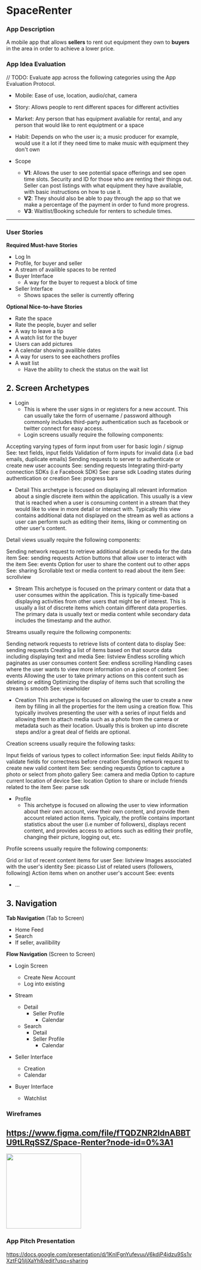 # SpaceRenter

### App Description
A mobile app that allows **sellers** to rent out equipment they own to **buyers** in the area in order to achieve a lower price.

### App Idea Evaluation
// TODO: Evaluate app across the following categories using the App Evaluation Protocol.

- Mobile: Ease of use, location, audio/chat, camera

- Story: Allows people to rent different spaces for different activities

- Market: Any person that has equipment avaliable for rental, and any person that would like to rent equiptment or a space

- Habit: Depends on who the user is; a music producer for example, would use it a lot if they need time to make music with equipment they don't own

- Scope 
    - **V1**: Allows the user to see potential space offerings and see open time slots. Security and ID for those who are renting their things out. Seller can post listings with what equipment they have available, with basic instructions on how to use it.
    - **V2**: They should also be able to pay through the app so that we make a percentage of the payment in order to fund more progress.
    - **V3**: Waitlist/Booking schedule for renters to schedule times.

---

### User Stories
**Required Must-have Stories**

 * Log In
 * Profile, for buyer and seller
 * A stream of availible spaces to be rented
 * Buyer Interface
     * A way for the buyer to request a block of time
 * Seller Interface
     * Shows spaces the seller is currently offering


 

**Optional Nice-to-have Stories**

 * Rate the space
 * Rate the people, buyer and seller
 * A way to leave a tip
 * A watch list for the buyer
 * Users can add pictures 
 * A calendar showing availible dates
 * A way for users to see eachothers profiles
 * A wait list
     * Have the ability to check the status on the wait list

    

## 2. Screen Archetypes

 * Login
   * This is where the user signs in or registers for a new account. This can usually take the form of username / password although commonly includes third-party authentication such as facebook or twitter connect for easy access.
   * Login screens usually require the following components:

Accepting varying types of form input from user for basic login / signup
See: text fields, input fields
Validation of form inputs for invalid data (i.e bad emails, duplicate emails)
Sending requests to server to authenticate or create new user accounts
See: sending requests
Integrating third-party connection SDKs (i.e Facebook SDK)
See: parse sdk
Loading states during authentication or creation
See: progress bars
   
 * Detail
     This archetype is focused on displaying all relevant information about a single discrete item within the application. This usually is a view that is reached when a user is consuming content in a stream that they would like to view in more detail or interact with. Typically this view contains additional data not displayed on the stream as well as actions a user can perform such as editing their items, liking or commenting on other user's content.

Detail views usually require the following components:

Sending network request to retrieve additional details or media for the data item
See: sending requests
Action buttons that allow user to interact with the item
See: events
Option for user to share the content out to other apps
See: sharing
Scrollable text or media content to read about the item
See: scrollview 
 * Stream
   This archetype is focused on the primary content or data that a user consumes within the application. This is typically time-based displaying activities from other users that might be of interest. This is usually a list of discrete items which contain different data properties. The primary data is usually text or media content while secondary data includes the timestamp and the author.

Streams usually require the following components:

Sending network requests to retrieve lists of content data to display
See: sending requests
Creating a list of items based on that source data including displaying text and media
See: listview
Endless scrolling which paginates as user consumes content
See: endless scrolling
Handling cases where the user wants to view more information on a piece of content
See: events
Allowing the user to take primary actions on this content such as deleting or editing
Optimizing the display of items such that scrolling the stream is smooth
See: viewholder

 * Creation
     This archetype is focused on allowing the user to create a new item by filling in all the properties for the item using a creation flow. This typically involves presenting the user with a series of input fields and allowing them to attach media such as a photo from the camera or metadata such as their location. Usually this is broken up into discrete steps and/or a great deal of fields are optional.

Creation screens usually require the following tasks:

Input fields of various types to collect information
See: input fields
Ability to validate fields for correctness before creation
Sending network request to create new valid content item
See: sending requests
Option to capture a photo or select from photo gallery
See: camera and media
Option to capture current location of device
See: location
Option to share or include friends related to the item
See: parse sdk
    
 * Profile
   * This archetype is focused on allowing the user to view information about their own account, view their own content, and provide them account related action items. Typically, the profile contains important statistics about the user (i.e number of followers), displays recent content, and provides access to actions such as editing their profile, changing their picture, logging out, etc.

Profile screens usually require the following components:

Grid or list of recent content items for user
See: listview
Images associated with the user's identity
See: picasso
List of related users (followers, following)
Action items when on another user's account
See: events
   * ...

## 3. Navigation

**Tab Navigation** (Tab to Screen)

 * Home Feed
 * Search
 * If seller, availibility

**Flow Navigation** (Screen to Screen)

 * Login Screen
   * Create New Account
   * Log into existing
 * Stream
   * Detail
     * Seller Profile
          * Calendar
   * Search
       * Detail
       * Seller Profile
           * Calendar

 * Seller Interface
     * Creation
     * Calendar
 * Buyer Interface
     * Watchlist
 
     

### Wireframes
https://www.figma.com/file/fTQDZNR2ldnABBTU9tLRqSSZ/Space-Renter?node-id=0%3A1
---
<img src="https://media.giphy.com/media/1SuFNvrREAYdr9vOLz/giphy.gif
" width=200><br>


### App Pitch Presentation
https://docs.google.com/presentation/d/1KnIFgnYufevuuV6kdjP4idzu9Ss1vXztFQ1jIjXaYh8/edit?usp=sharing
